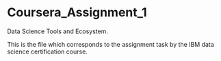 # Coursera_Assignment_1
Data Science Tools and Ecosystem.

This is the file which corresponds to the assignment task by the IBM data science certification course. 
